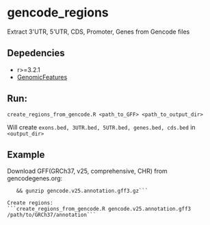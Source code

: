 # gencode_regions
Extract 3'UTR, 5'UTR, CDS, Promoter, Genes from Gencode files

## Depedencies

- r>=3.2.1
- [GenomicFeatures](http://bioconductor.org/packages/release/bioc/html/GenomicFeatures.html)

## Run:

```create_regions_from_gencode.R <path_to_GFF> <path_to_output_dir>```

Will create `exons.bed, 3UTR.bed, 5UTR.bed, genes.bed, cds.bed` in `<output_dir>`

## Example

Download GFF(GRCh37, v25, comprehensive, CHR) from gencodegenes.org:
```wget ftp://ftp.sanger.ac.uk/pub/gencode/Gencode_human/release_25/gencode.v25.annotation.gff3.gz \
   && gunzip gencode.v25.annotation.gff3.gz```

Create regions:
```create_regions_from_gencode.R gencode.v25.annotation.gff3 /path/to/GRCh37/annotation```


